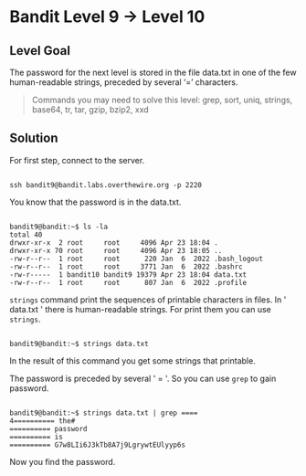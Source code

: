 # Bandit Level 9 → Level 10

## Level Goal

The password for the next level is stored in the file data.txt in one of the few human-readable strings, preceded by several ‘=’ characters.

> Commands you may need to solve this level: grep, sort, uniq, strings, base64, tr, tar, gzip, bzip2, xxd

## Solution

For first step, connect to the server.
```

ssh bandit9@bandit.labs.overthewire.org -p 2220

```

You know that the password is in the data.txt.
```

bandit9@bandit:~$ ls -la
total 40
drwxr-xr-x  2 root     root     4096 Apr 23 18:04 .
drwxr-xr-x 70 root     root     4096 Apr 23 18:05 ..
-rw-r--r--  1 root     root      220 Jan  6  2022 .bash_logout
-rw-r--r--  1 root     root     3771 Jan  6  2022 .bashrc
-rw-r-----  1 bandit10 bandit9 19379 Apr 23 18:04 data.txt
-rw-r--r--  1 root     root      807 Jan  6  2022 .profile

```

` strings ` command print the sequences of printable characters in files. In ' data.txt ' there is human-readable strings. For print them you can use ` strings `.
```

bandit9@bandit:~$ strings data.txt

```

In the result of this command you get some strings that printable.

The password is preceded by several ' = '. So you can use ` grep ` to gain password.
```

bandit9@bandit:~$ strings data.txt | grep ====
4========== the#
========== password
========== is
========== G7w8LIi6J3kTb8A7j9LgrywtEUlyyp6s

```
Now you find the password.

